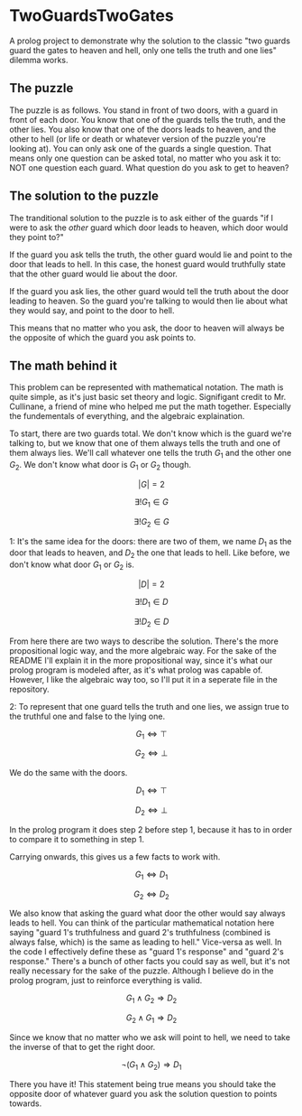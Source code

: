 # TwoGuardsTwoGates
A prolog project to demonstrate why the solution to the classic "two guards guard the gates to heaven and hell, only one tells the truth and one lies" dilemma works. 

## The puzzle

The puzzle is as follows. You stand in front of two doors, with a guard in front of each door. You know that one of the guards tells the truth, and the other lies. You also know that one of the doors leads to heaven, and the other to hell (or life or death or whatever version of the puzzle you're looking at). You can only ask one of the guards a single question. That means only one question can be asked total, no matter who you ask it to: NOT one question each guard. What question do you ask to get to heaven? 

## The solution to the puzzle

The tranditional solution to the puzzle is to ask either of the guards "if I were to ask the *other* guard which door leads to heaven, which door would they point to?"

If the guard you ask tells the truth, the other guard would lie and point to the door that leads to hell. In this case, the honest guard would truthfully state that the other guard would lie about the door.

If the guard you ask lies, the other guard would tell the truth about the door leading to heaven. So the guard you're talking to would then lie about what they would say, and point to the door to hell. 

This means that no matter who you ask, the door to heaven will always be the opposite of which the guard you ask points to. 

## The math behind it

This problem can be represented with mathematical notation. The math is quite simple, as it's just basic set theory and logic. Signifigant credit to Mr. Cullinane, a friend of mine who helped me put the math together. Especially the fundementals of everything, and the algebraic explaination. 

To start, there are two guards total. We don't know which is the guard we're talking to, but we know that one of them always tells the truth and one of them always lies. We'll call whatever one tells the truth $G_1$ and the other one $G_2$. We don't know what door is $G_1$ or $G_2$ though. 

$$ |G| = 2 $$

$$ \exists! G_1 \in G $$

$$ \exists! G_2 \in G $$

1: It's the same idea for the doors: there are two of them, we name $D_1$ as the door that leads to heaven, and $D_2$ the one that leads to hell. Like before, we don't know what door $G_1$ or $G_2$ is. 

$$ |D| = 2 $$

$$ \exists! D_1 \in D $$

$$ \exists! D_2 \in D $$

From here there are two ways to describe the solution. There's the more propositional logic way, and the more algebraic way. For the sake of the README I'll explain it in the more propositional way, since it's what our prolog program is modeled after, as it's what prolog was capable of. However, I like the algebraic way too, so I'll put it in a seperate file in the repository.  

2: To represent that one guard tells the truth and one lies, we assign true to the truthful one and false to the lying one. 

$$ G_1 \Leftrightarrow \top$$

$$ G_2 \Leftrightarrow \bot$$

We do the same with the doors. 

$$ D_1 \Leftrightarrow \top$$

$$ D_2 \Leftrightarrow \bot$$

In the prolog program it does step 2 before step 1, because it has to in order to compare it to something in step 1. 

Carrying onwards, this gives us a few facts to work with. 

$$ G_1 \Leftrightarrow D_1 $$

$$ G_2 \Leftrightarrow D_2 $$

We also know that asking the guard what door the other would say always leads to hell. You can think of the particular mathematical notation here saying "guard 1's truthfulness and guard 2's truthfulness (combined is always false, which) is the same as leading to hell." Vice-versa as well. In the code I effectively define these as "guard 1's response" and "guard 2's response." There's a bunch of other facts you could say as well, but it's not really necessary for the sake of the puzzle. Although I believe do in the prolog program, just to reinforce everything is valid. 

$$ G_1 \land G_2 \Rightarrow D_2 $$

$$ G_2 \land G_1 \Rightarrow D_2 $$

Since we know that no matter who we ask will point to hell, we need to take the inverse of that to get the right door. 

$$ \neg (G_1 \land G_2) \Rightarrow D_1 $$

There you have it! This statement being true means you should take the opposite door of whatever guard you ask the solution question to points towards. 
